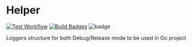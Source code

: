 # Helper

[![Test Workflow](https://github.com/kaankoken/helper/actions/workflows/test_workflow.yaml/badge.svg)](https://github.com/kaankoken/helper/actions/workflows/test_workflow.yaml) [![Build Badges](https://github.com/kaankoken/helper/actions/workflows/badges.yaml/badge.svg?branch=v0.0.1)](https://github.com/kaankoken/helper/actions/workflows/badges.yaml) ![badge](https://img.shields.io/endpoint?url=https://gist.githubusercontent.com/kaankoken/b3f07e6162738ab5d2956eecb64afd78/raw/helper-coverage.json) 

Loggers structure for both Debug/Release mode to be used in Go project
